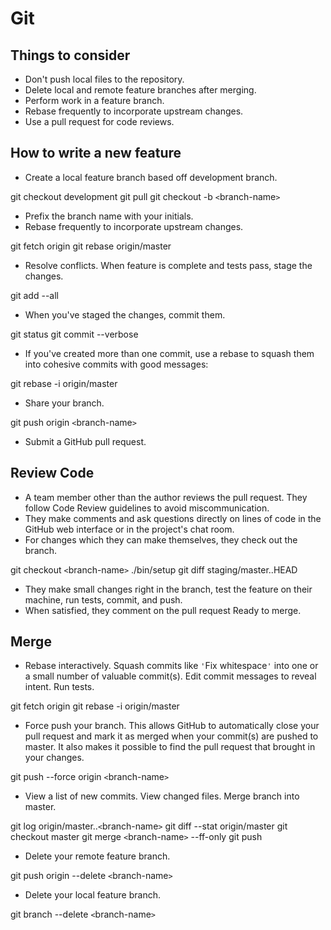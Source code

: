 Git
===

Things to consider
------------------

* Don't push local files to the repository.
* Delete local and remote feature branches after merging.
* Perform work in a feature branch.
* Rebase frequently to incorporate upstream changes.
* Use a pull request for code reviews.

How to write a new feature
--------------------------

* Create a local feature branch based off development branch.

git checkout development
git pull
git checkout -b `<`branch-name`>`

* Prefix the branch name with your initials.
* Rebase frequently to incorporate upstream changes.

git fetch origin
git rebase origin/master

* Resolve conflicts. When feature is complete and tests pass, stage the changes.

git add --all

* When you've staged the changes, commit them.

git status
git commit --verbose

* If you've created more than one commit, use a rebase to squash them into
  cohesive commits with good messages:

git rebase -i origin/master

* Share your branch.

git push origin `<`branch-name`>`

* Submit a GitHub pull request.

Review Code
-----------

* A team member other than the author reviews the pull request. They follow Code
  Review guidelines to avoid miscommunication.
* They make comments and ask questions directly on lines of code in the GitHub
  web interface or in the project's chat room.
* For changes which they can make themselves, they check out the branch.

git checkout `<`branch-name`>`
./bin/setup
git diff staging/master..HEAD

* They make small changes right in the branch, test the feature on their
  machine, run tests, commit, and push.
* When satisfied, they comment on the pull request Ready to merge.

Merge
-----

* Rebase interactively. Squash commits like `'`Fix whitespace`'` into one or a
  small number of valuable commit(s). Edit commit messages to reveal intent.
  Run tests.

git fetch origin
git rebase -i origin/master

* Force push your branch. This allows GitHub to automatically close your pull
  request and mark it as merged when your commit(s) are pushed to master. It
  also makes it possible to find the pull request that brought in your changes.

git push --force origin `<`branch-name`>`

* View a list of new commits. View changed files. Merge branch into master.

git log origin/master..`<`branch-name`>`
git diff --stat origin/master
git checkout master
git merge `<`branch-name`>` --ff-only
git push

* Delete your remote feature branch.

git push origin --delete `<`branch-name`>`

* Delete your local feature branch.

git branch --delete `<`branch-name`>`
